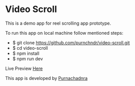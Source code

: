 # Video Scroll

This is a demo app for reel scrolling app prototype.

To run this app on local machine follow mentioned steps:

- $ git clone https://github.com/purnchndr/video-scroll.git
- $ cd video-scroll
- $ npm install
- $ npm run dev

Live Preview [Here](https://videos-scroll.netlify.app/)

This app is developed by [Purnachadnra](https://github.com/purnchndr/)
